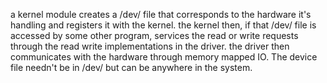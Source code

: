 a kernel module creates a /dev/ file that corresponds to the hardware it's handling and registers it with the kernel. the kernel then, if that /dev/ file is accessed by some other program, services the read or write requests through the read write implementations in the driver. the driver then communicates with the hardware through memory mapped IO. The device file needn't be in /dev/ but can be anywhere in the system.